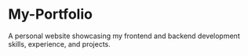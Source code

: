 # My-Portfolio
 A personal website showcasing my frontend and backend development skills, experience, and projects.
